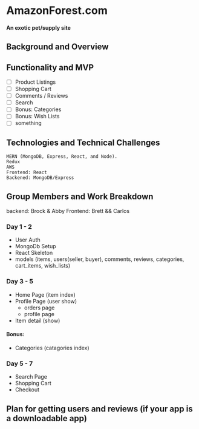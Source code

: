 # AmazonForest.com
#### An exotic pet/supply site


## Background and Overview
## Functionality and MVP
- [ ] Product Listings
- [ ] Shopping Cart
- [ ] Comments / Reviews
- [ ] Search
- [ ] Bonus: Categories
- [ ] Bonus: Wish Lists
- [ ] something

## Technologies and Technical Challenges
	MERN (MongoDB, Express, React, and Node).
	Redux
    AWS
    Frontend: React
    Backened: MongoDB/Express

## Group Members and Work Breakdown
backend: Brock & Abby
Frontend: Brett && Carlos
### Day 1 - 2
* User Auth
* MongoDb Setup
* React Skeleton
* models (items, users(seller, buyer), comments, reviews, categories, cart_items, wish_lists)

### Day 3 - 5
* Home Page (item index)
* Profile Page (user show)
    - orders page
    - profile page
* Item detail (show)
#### Bonus:
* Categories (catagories index)

### Day 5 - 7
* Search Page
* Shopping Cart
* Checkout


## Plan for getting users and reviews (if your app is a downloadable app)
